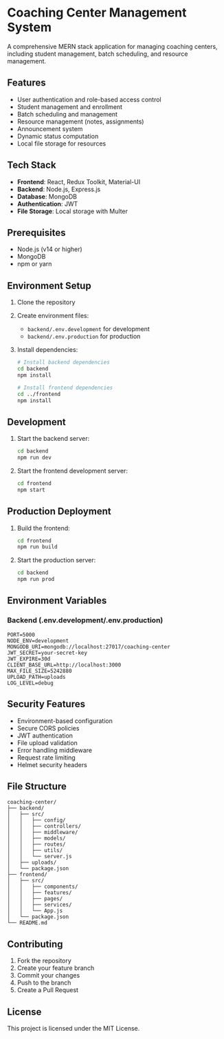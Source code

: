 # Coaching Center Management System

A comprehensive MERN stack application for managing coaching centers, including student management, batch scheduling, and resource management.

## Features

- User authentication and role-based access control
- Student management and enrollment
- Batch scheduling and management
- Resource management (notes, assignments)
- Announcement system
- Dynamic status computation
- Local file storage for resources

## Tech Stack

- **Frontend**: React, Redux Toolkit, Material-UI
- **Backend**: Node.js, Express.js
- **Database**: MongoDB
- **Authentication**: JWT
- **File Storage**: Local storage with Multer

## Prerequisites

- Node.js (v14 or higher)
- MongoDB
- npm or yarn

## Environment Setup

1. Clone the repository
2. Create environment files:
   - `backend/.env.development` for development
   - `backend/.env.production` for production
3. Install dependencies:

   ```bash
   # Install backend dependencies
   cd backend
   npm install

   # Install frontend dependencies
   cd ../frontend
   npm install
   ```

## Development

1. Start the backend server:

   ```bash
   cd backend
   npm run dev
   ```

2. Start the frontend development server:
   ```bash
   cd frontend
   npm start
   ```

## Production Deployment

1. Build the frontend:

   ```bash
   cd frontend
   npm run build
   ```

2. Start the production server:
   ```bash
   cd backend
   npm run prod
   ```

## Environment Variables

### Backend (.env.development/.env.production)

```env
PORT=5000
NODE_ENV=development
MONGODB_URI=mongodb://localhost:27017/coaching-center
JWT_SECRET=your-secret-key
JWT_EXPIRE=30d
CLIENT_BASE_URL=http://localhost:3000
MAX_FILE_SIZE=5242880
UPLOAD_PATH=uploads
LOG_LEVEL=debug
```

## Security Features

- Environment-based configuration
- Secure CORS policies
- JWT authentication
- File upload validation
- Error handling middleware
- Request rate limiting
- Helmet security headers

## File Structure

```
coaching-center/
├── backend/
│   ├── src/
│   │   ├── config/
│   │   ├── controllers/
│   │   ├── middleware/
│   │   ├── models/
│   │   ├── routes/
│   │   ├── utils/
│   │   └── server.js
│   ├── uploads/
│   └── package.json
├── frontend/
│   ├── src/
│   │   ├── components/
│   │   ├── features/
│   │   ├── pages/
│   │   ├── services/
│   │   └── App.js
│   └── package.json
└── README.md
```

## Contributing

1. Fork the repository
2. Create your feature branch
3. Commit your changes
4. Push to the branch
5. Create a Pull Request

## License

This project is licensed under the MIT License.
